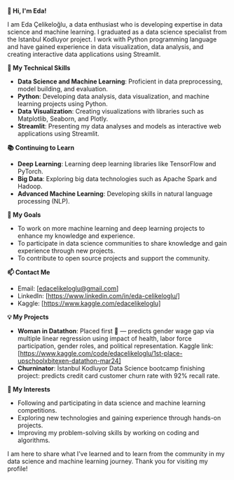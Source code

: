 **👋 Hi, I'm Eda!**

I am Eda Çelikeloğlu, a data enthusiast who is developing expertise in data science and machine learning. I graduated as a data science specialist from the Istanbul Kodluyor project. I work with Python programming language and have gained experience in data visualization, data analysis, and creating interactive data applications using Streamlit.


**💼 My Technical Skills**

- **Data Science and Machine Learning**: Proficient in data preprocessing, model building, and evaluation.
- **Python**: Developing data analysis, data visualization, and machine learning projects using Python.
- **Data Visualization**: Creating visualizations with libraries such as Matplotlib, Seaborn, and Plotly.
- **Streamlit**: Presenting my data analyses and models as interactive web applications using Streamlit.

**📚 Continuing to Learn**

- **Deep Learning**: Learning deep learning libraries like TensorFlow and PyTorch.
- **Big Data**: Exploring big data technologies such as Apache Spark and Hadoop.
- **Advanced Machine Learning**: Developing skills in natural language processing (NLP).

**🌱 My Goals**

- To work on more machine learning and deep learning projects to enhance my knowledge and experience.
- To participate in data science communities to share knowledge and gain experience through new projects.
- To contribute to open source projects and support the community.

**📫 Contact Me**

- Email: [edacelikeloglu@gmail.com]
- LinkedIn: [https://www.linkedin.com/in/eda-celikeloglu/]
- Kaggle: [https://www.kaggle.com/edacelikeloglu]

**💡 My Projects**

- **Woman in Datathon**: Placed first 🥇 — predicts gender wage gap via multiple linear regression using impact of health, labor force participation, gender roles, and political representation. Kaggle link: [https://www.kaggle.com/code/edacelikeloglu/1st-place-upschoolxbitexen-datathon-mar24]
- **Churninator**: İstanbul Kodluyor Data Science bootcamp finishing project: predicts credit card customer churn rate with 92% recall rate.

**🎉 My Interests**

- Following and participating in data science and machine learning competitions.
- Exploring new technologies and gaining experience through hands-on projects.
- Improving my problem-solving skills by working on coding and algorithms.

I am here to share what I've learned and to learn from the community in my data science and machine learning journey. Thank you for visiting my profile!


